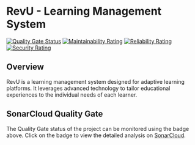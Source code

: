 # RevU - Learning Management System

[![Quality Gate Status](https://sonarcloud.io/api/project_badges/measure?project=Fkhrayef_RevU&metric=alert_status&branch=master)](https://sonarcloud.io/summary/new_code?id=Fkhrayef_RevU) [![Maintainability Rating](https://sonarcloud.io/api/project_badges/measure?project=Fkhrayef_RevU&metric=sqale_rating)](https://sonarcloud.io/summary/new_code?id=Fkhrayef_RevU) [![Reliability Rating](https://sonarcloud.io/api/project_badges/measure?project=Fkhrayef_RevU&metric=reliability_rating)](https://sonarcloud.io/summary/new_code?id=Fkhrayef_RevU) [![Security Rating](https://sonarcloud.io/api/project_badges/measure?project=Fkhrayef_RevU&metric=security_rating)](https://sonarcloud.io/summary/new_code?id=Fkhrayef_RevU)

## Overview

RevU is a learning management system designed for adaptive learning platforms. It leverages advanced technology to tailor educational experiences to the individual needs of each learner.

## SonarCloud Quality Gate

The Quality Gate status of the project can be monitored using the badge above. Click on the badge to view the detailed analysis on [SonarCloud](https://sonarcloud.io/summary/new_code?id=Fkhrayef_RevU).
